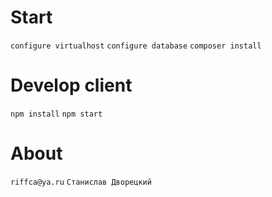 # Start

`configure virtualhost`
`configure database`
`composer install`

# Develop client

`npm install`
`npm start`

# About

`riffca@ya.ru`
`Станислав Дворецкий`



